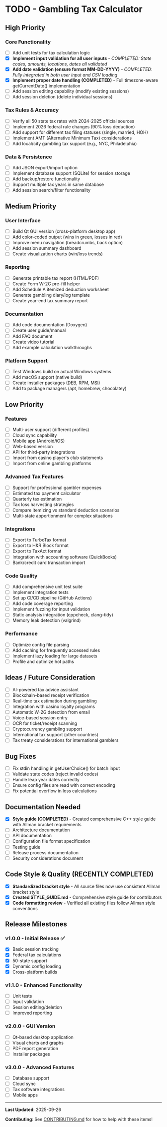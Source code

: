 # TODO - Gambling Tax Calculator

## High Priority

### Core Functionality
- [ ] Add unit tests for tax calculation logic
- [x] **Implement input validation for all user inputs** - *COMPLETED: State codes, amounts, locations, dates all validated*
- [x] **Add date validation (ensure format MM-DD-YYYY)** - *COMPLETED: Fully integrated in both user input and CSV loading*
- [x] **Implement proper date handling (COMPLETED)** - Full timezone-aware getCurrentDate() implementation
- [ ] Add session editing capability (modify existing sessions)
- [ ] Add session deletion (delete individual sessions)

### Tax Rules & Accuracy
- [ ] Verify all 50 state tax rates with 2024-2025 official sources
- [ ] Implement 2026 federal rule changes (90% loss deduction)
- [ ] Add support for different tax filing statuses (single, married, HOH)
- [ ] Implement AMT (Alternative Minimum Tax) considerations
- [ ] Add local/city gambling tax support (e.g., NYC, Philadelphia)

### Data & Persistence
- [ ] Add JSON export/import option
- [ ] Implement database support (SQLite) for session storage
- [ ] Add backup/restore functionality
- [ ] Support multiple tax years in same database
- [ ] Add session search/filter functionality

## Medium Priority

### User Interface
- [ ] Build Qt GUI version (cross-platform desktop app)
- [ ] Add color-coded output (wins in green, losses in red)
- [ ] Improve menu navigation (breadcrumbs, back option)
- [ ] Add session summary dashboard
- [ ] Create visualization charts (win/loss trends)

### Reporting
- [ ] Generate printable tax report (HTML/PDF)
- [ ] Create Form W-2G pre-fill helper
- [ ] Add Schedule A itemized deduction worksheet
- [ ] Generate gambling diary/log template
- [ ] Create year-end tax summary report

### Documentation
- [ ] Add code documentation (Doxygen)
- [ ] Create user guide/manual
- [ ] Add FAQ document
- [ ] Create video tutorial
- [ ] Add example calculation walkthroughs

### Platform Support
- [ ] Test Windows build on actual Windows systems
- [ ] Add macOS support (native build)
- [ ] Create installer packages (DEB, RPM, MSI)
- [ ] Add to package managers (apt, homebrew, chocolatey)

## Low Priority

### Features
- [ ] Multi-user support (different profiles)
- [ ] Cloud sync capability
- [ ] Mobile app (Android/iOS)
- [ ] Web-based version
- [ ] API for third-party integrations
- [ ] Import from casino player's club statements
- [ ] Import from online gambling platforms

### Advanced Tax Features
- [ ] Support for professional gambler expenses
- [ ] Estimated tax payment calculator
- [ ] Quarterly tax estimation
- [ ] Tax loss harvesting strategies
- [ ] Compare itemizing vs standard deduction scenarios
- [ ] Multi-state apportionment for complex situations

### Integrations
- [ ] Export to TurboTax format
- [ ] Export to H&R Block format
- [ ] Export to TaxAct format
- [ ] Integration with accounting software (QuickBooks)
- [ ] Bank/credit card transaction import

### Code Quality
- [ ] Add comprehensive unit test suite
- [ ] Implement integration tests
- [ ] Set up CI/CD pipeline (GitHub Actions)
- [ ] Add code coverage reporting
- [ ] Implement fuzzing for input validation
- [ ] Static analysis integration (cppcheck, clang-tidy)
- [ ] Memory leak detection (valgrind)

### Performance
- [ ] Optimize config file parsing
- [ ] Add caching for frequently accessed rules
- [ ] Implement lazy loading for large datasets
- [ ] Profile and optimize hot paths

## Ideas / Future Consideration

- [ ] AI-powered tax advice assistant
- [ ] Blockchain-based receipt verification
- [ ] Real-time tax estimation during gambling
- [ ] Integration with casino loyalty programs
- [ ] Automatic W-2G detection from email
- [ ] Voice-based session entry
- [ ] OCR for ticket/receipt scanning
- [ ] Cryptocurrency gambling support
- [ ] International tax support (other countries)
- [ ] Tax treaty considerations for international gamblers

## Bug Fixes

- [ ] Fix stdin handling in getUserChoice() for batch input
- [ ] Validate state codes (reject invalid codes)
- [ ] Handle leap year dates correctly
- [ ] Ensure config files are read with correct encoding
- [ ] Fix potential overflow in loss calculations

## Documentation Needed

- [x] **Style guide (COMPLETED)** - Created comprehensive C++ style guide with Allman bracket requirements
- [ ] Architecture documentation
- [ ] API documentation
- [ ] Configuration file format specification
- [ ] Testing guide
- [ ] Release process documentation
- [ ] Security considerations document

## Code Style & Quality (RECENTLY COMPLETED)

- [x] **Standardized bracket style** - All source files now use consistent Allman bracket style
- [x] **Created STYLE_GUIDE.md** - Comprehensive style guide for contributors
- [x] **Code formatting review** - Verified all existing files follow Allman style conventions

## Release Milestones

### v1.0.0 - Initial Release ✅
- [x] Basic session tracking
- [x] Federal tax calculations
- [x] 50-state support
- [x] Dynamic config loading
- [x] Cross-platform builds

### v1.1.0 - Enhanced Functionality
- [ ] Unit tests
- [ ] Input validation
- [ ] Session editing/deletion
- [ ] Improved reporting

### v2.0.0 - GUI Version
- [ ] Qt-based desktop application
- [ ] Visual charts and graphs
- [ ] PDF report generation
- [ ] Installer packages

### v3.0.0 - Advanced Features
- [ ] Database support
- [ ] Cloud sync
- [ ] Tax software integrations
- [ ] Mobile apps

---

**Last Updated**: 2025-09-26

**Contributing**: See [CONTRIBUTING.md](CONTRIBUTING.md) for how to help with these items!
